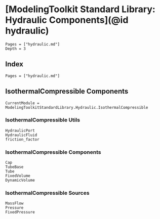 # [ModelingToolkit Standard Library: Hydraulic Components](@id hydraulic)

```@contents
Pages = ["hydraulic.md"]
Depth = 3
```

## Index

```@index
Pages = ["hydraulic.md"]
```

## IsothermalCompressible Components

```@meta
CurrentModule = ModelingToolkitStandardLibrary.Hydraulic.IsothermalCompressible
```

### IsothermalCompressible Utils

```@docs
HydraulicPort
HydraulicFluid
friction_factor
```

### IsothermalCompressible Components

```@docs
Cap
TubeBase
Tube
FixedVolume
DynamicVolume
```

### IsothermalCompressible Sources

```@docs
MassFlow
Pressure
FixedPressure
```
